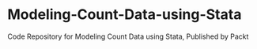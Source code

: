 # Modeling-Count-Data-using-Stata
Code Repository for Modeling Count Data using Stata, Published by Packt
